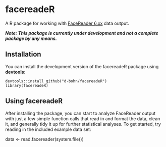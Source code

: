 # facereadeR
A R package for working with [FaceReader 6.xx](http://www.noldus.com/human-behavior-research/products/facereader) data output.

***Note: This package is currently under development and not a complete package by any means.***

## Installation

You can install the development version of the facereadeR package using **devtools**:

    devtools::install_github("d-bohn/facereadeR")
    library(facereadeR)

## Using facereadeR

After installing the package, you can start to analyze FaceReader output with just a few simple function calls that read in 
and format the data, clean it, and generally tidy it up for further statistical analyses. To get started, try reading in the
included example data set:

   data <- read.facereader(system.file())
